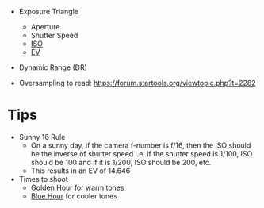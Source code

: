 - Exposure Triangle
	- Aperture
	- Shutter Speed
	- [ISO](ISO.md)
	- [EV](EV.md)
- Dynamic Range (DR)                 

- Oversampling to read: https://forum.startools.org/viewtopic.php?t=2282

# Tips
- Sunny 16 Rule
	- On a sunny day, if the camera f-number is f/16, then the ISO should be the inverse of shutter speed i.e. if the shutter speed is 1/100, ISO should be 100 and if it is 1/200, ISO should be 200, etc.
	- This results in an EV of 14.646
- Times to shoot
	- [Golden Hour](Golden%20Hour.md) for warm tones
	- [Blue Hour](Blue%20Hour.md) for cooler tones